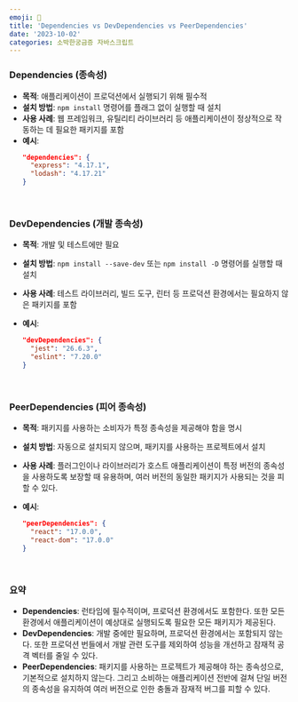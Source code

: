 ```yaml
---
emoji: 🧐
title: 'Dependencies vs DevDependencies vs PeerDependencies'
date: '2023-10-02'
categories: 소박한궁금증 자바스크립트
---
```


### Dependencies (종속성)

- **목적**: 애플리케이션이 프로덕션에서 실행되기 위해 필수적
- **설치 방법**: `npm install` 명령어를 플래그 없이 실행할 때 설치
- **사용 사례**: 웹 프레임워크, 유틸리티 라이브러리 등 애플리케이션이 정상적으로 작동하는 데 필요한 패키지를 포함
- **예시**:
  ```json
  "dependencies": {
    "express": "4.17.1",
    "lodash": "4.17.21"
  }
  ```

<br>

### DevDependencies (개발 종속성)

- **목적**: 개발 및 테스트에만 필요
- **설치 방법**: `npm install --save-dev` 또는 `npm install -D` 명령어를 실행할 때 설치
- **사용 사례**: 테스트 라이브러리, 빌드 도구, 린터 등 프로덕션 환경에서는 필요하지 않은 패키지를 포함
- **예시**:

  ```json
  "devDependencies": {
    "jest": "26.6.3",
    "eslint": "7.20.0"
  }
  ```

  <br>

### PeerDependencies (피어 종속성)

- **목적**: 패키지를 사용하는 소비자가 특정 종속성을 제공해야 함을 명시
- **설치 방법**: 자동으로 설치되지 않으며, 패키지를 사용하는 프로젝트에서 설치
- **사용 사례**: 플러그인이나 라이브러리가 호스트 애플리케이션이 특정 버전의 종속성을 사용하도록 보장할 때 유용하며, 여러 버전의 동일한 패키지가 사용되는 것을 피할 수 있다.
- **예시**:

  ```json
  "peerDependencies": {
    "react": "17.0.0",
    "react-dom": "17.0.0"
  }
  ```

  <br>

### 요약

- **Dependencies**: 런타임에 필수적이며, 프로덕션 환경에서도 포함한다. 또한 모든 환경에서 애플리케이션이 예상대로 실행되도록 필요한 모든 패키지가 제공된다.
- **DevDependencies**: 개발 중에만 필요하며, 프로덕션 환경에서는 포함되지 않는다. 또한 프로덕션 번들에서 개발 관련 도구를 제외하여 성능을 개선하고 잠재적 공격 벡터를 줄일 수 있다.
- **PeerDependencies**: 패키지를 사용하는 프로젝트가 제공해야 하는 종속성으로, 기본적으로 설치하지 않는다. 그리고 소비하는 애플리케이션 전반에 걸쳐 단일 버전의 종속성을 유지하여 여러 버전으로 인한 충돌과 잠재적 버그를 피할 수 있다.
